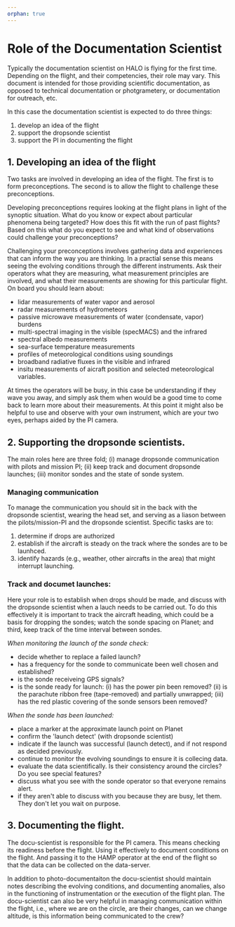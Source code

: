 ```yaml
---
orphan: true
---
```


# Role of the Documentation Scientist

Typically the documentation scientist on HALO is flying for the first time.  Depending on the flight, and their competencies, their role may vary.  This document is intended for those providing scientific documentation, as opposed to technical documentation or photgrametery, or documentation for outreach, etc.  

In this case the documentation scientist is expected to do three things:
1. develop an idea of the flight
2. support the dropsonde scientist
3. support the PI in documenting the flight

## 1. Developing an idea of the flight

Two tasks are involved in developing an idea of the flight.  The first is to form preconceptions.  The second is to allow the flight to challenge these preconceptions.   

Developing preconceptions requires looking at the flight plans in light of the synoptic situation.  What do you know or expect about particular phenomena being targeted? How does this fit with the run of past flights? Based on this what do you expect to see and what kind of observations could challenge your preconceptions?

Challenging your preconceptions involves gathering data and experiences that can inform the way you are thinking.   In a practial sense this means seeing the evolving conditions through the different instruments.  Ask their operators what they are measuring, what measurement principles are involved, and what their measurements are showing for this particular flight.  On board you should learn about:
 - lidar measurements of water vapor and aerosol
 - radar measurements of hydrometeors
 - passive microwave measurements of water (condensate, vapor) burdens
 - multi-spectral imaging in the visible (specMACS) and the infrared
 - spectral albedo measurements
 - sea-surface temperature measurements
 - profiles of meteorological conditions using soundings
 - broadband radiative fluxes in the visible and infrared
 - insitu measurements of aicraft position and selected meteorological variables.  

At times the operators will be busy, in this case be understanding if they wave you away, and simply ask them when would be a good time to come back to learn more about their measurements.  At this point it might also be helpful to use and observe with your own instrument, which are your two eyes, perhaps aided by the PI camera.

## 2. Supporting the dropsonde scientists.

The main roles here are three fold; (i) manage dropsonde communication with pilots and mission PI; (ii) keep track and document dropsonde launches; (iii) monitor sondes and the state of sonde system. 

### Managing communication 

To manage the communication you should sit in the back with the dropsonde scientist, wearing the head set, and serving as a liason between the pilots/mission-PI and the dropsonde scientist.  Specific tasks are to:
 1. determine if drops are authorized
 2. establish if the aircraft is steady on the track where the sondes are to be launhced. 
 3. identify hazards (e.g., weather, other aircrafts in the area) that might interrupt launching. 

 ### Track and documet launches:

 Here your role is to establish when drops should be made, and discuss with the dropsonde scientist when a lauch needs to be carried out.  To do this effectively it is important to track the aircraft heading, which could be a basis for dropping the sondes; watch the sonde spacing on Planet; and third, keep track of the time interval between sondes.

*When monitoring the launch of the sonde check:*
 
 - decide whether to replace a failed launch?
 - has a frequency for the sonde to communicate been well chosen and established?
 - is the sonde receiveing GPS signals?
 - is the sonde ready for launch: (i) has the power pin been removed? (ii) is the parachute ribbon free (tape-removed) and partially unwrapped; (iii) has the red plastic covering of the sonde sensors been removed?

*When the sonde has been launched:*
  - place a marker at the approximate launch point on Planet
  - confirm the 'launch detect' (with dropsonde scientist)
  - indicate if the launch was successful (launch detect), and if not respond as decided previously.
  - continue to monitor the evolving soundings to ensure it is collecing data.
  - evaluate the data scientifically. Is their consistency around the circles? Do you see special features?
  - discuss what you see with the sonde operator so that everyone remains alert.
  - if they aren't able to discuss with you because they are busy, let them. They don't let you wait on purpose.

## 3. Documenting the flight.

The docu-scientist is responsible for the PI camera.  This means checking its readiness before the flight. Using it effectively to document conditions on the flight. And passing it to the HAMP operator at the end of the flight so that the data can be collected on the data-server.  
  
In addition to photo-documentaiton the docu-scientist should maintain notes describing the evolving conditions, and documenting anomalies, also in the functioning of instrumentation or the execution of the flight plan. The docu-scientist can also be very helpful in managing communication within the flight, i.e., where we are on the circle, are their changes, can we change altitude, is this information being communicated to the crew? 
